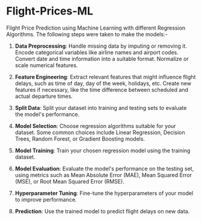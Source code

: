# Flight-Prices-ML
Flight Price Prediction using Machine Learning with different Regression Algorithms. The following steps were taken to make the models:- 
1. <b>Data Preprocessing</b>:
Handle missing data by imputing or removing it.
Encode categorical variables like airline names and airport codes.
Convert date and time information into a suitable format.
Normalize or scale numerical features.

1. <b>Feature Engineering</b>:
Extract relevant features that might influence flight delays, such as time of day, day of the week, holidays, etc.
Create new features if necessary, like the time difference between scheduled and actual departure times.

1. <b>Split Data</b>:
Split your dataset into training and testing sets to evaluate the model's performance.

1. <b>Model Selection</b>:
Choose regression algorithms suitable for your dataset. Some common choices include Linear Regression, Decision Trees, Random Forest, or Gradient Boosting models.

1. <b>Model Training</b>:
Train your chosen regression model using the training dataset.

1. <b>Model Evaluation</b>:
Evaluate the model's performance on the testing set, using metrics such as Mean Absolute Error (MAE), Mean Squared Error (MSE), or Root Mean Squared Error (RMSE).

1. <b>Hyperparameter Tuning</b>:
Fine-tune the hyperparameters of your model to improve performance.

1. <b>Prediction</b>:
Use the trained model to predict flight delays on new data.